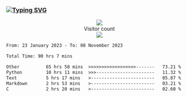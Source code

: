 ### <a href="https://git.io/typing-svg"><img src="https://readme-typing-svg.herokuapp.com?font=Fira+Code&pause=1000&width=435&lines=+Hi+%F0%9F%91%8B+There+is+Chenghow" alt="Typing SVG" /></a>
<p align="center"> 
  <img src="https://github-readme-stats.vercel.app/api?username=chenghow&show_icons=true"><br>
  Visitor count<br>
  <img src="https://profile-counter.glitch.me/chenghow/count.svg">
</p>

<!--START_SECTION:waka-->

```txt
From: 23 January 2023 - To: 08 November 2023

Total Time: 90 hrs 7 mins

Other          65 hrs 58 mins  >>>>>>>>>>>>>>>>>>-------   73.21 %
Python         10 hrs 11 mins  >>>----------------------   11.32 %
Text           5 hrs 17 mins   >------------------------   05.87 %
Markdown       2 hrs 53 mins   >------------------------   03.21 %
C              2 hrs 20 mins   >------------------------   02.60 %
```

<!--END_SECTION:waka-->
